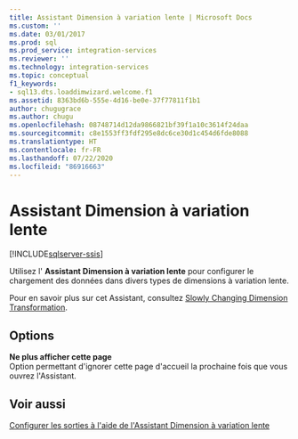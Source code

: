 ```yaml
---
title: Assistant Dimension à variation lente | Microsoft Docs
ms.custom: ''
ms.date: 03/01/2017
ms.prod: sql
ms.prod_service: integration-services
ms.reviewer: ''
ms.technology: integration-services
ms.topic: conceptual
f1_keywords:
- sql13.dts.loaddimwizard.welcome.f1
ms.assetid: 8363bd6b-555e-4d16-be0e-37f77811f1b1
author: chugugrace
ms.author: chugu
ms.openlocfilehash: 08748714d12da9866821bf39f1a10c3614f24daa
ms.sourcegitcommit: c8e1553ff3fdf295e8dc6ce30d1c454d6fde8088
ms.translationtype: HT
ms.contentlocale: fr-FR
ms.lasthandoff: 07/22/2020
ms.locfileid: "86916663"
---
```

# <a name="welcome-to-the-slowly-changing-dimension-wizard"></a>Assistant Dimension à variation lente

[!INCLUDE[sqlserver-ssis](../../../includes/applies-to-version/sqlserver-ssis.md)]


  Utilisez l' **Assistant Dimension à variation lente** pour configurer le chargement des données dans divers types de dimensions à variation lente.  
  
 Pour en savoir plus sur cet Assistant, consultez [Slowly Changing Dimension Transformation](../../../integration-services/data-flow/transformations/slowly-changing-dimension-transformation.md).  
  
## <a name="options"></a>Options  
 **Ne plus afficher cette page**  
 Option permettant d'ignorer cette page d'accueil la prochaine fois que vous ouvrez l'Assistant.  
  
## <a name="see-also"></a>Voir aussi  
 [Configurer les sorties à l'aide de l'Assistant Dimension à variation lente](../../../integration-services/data-flow/transformations/configure-outputs-using-the-slowly-changing-dimension-wizard.md)  
  
  
